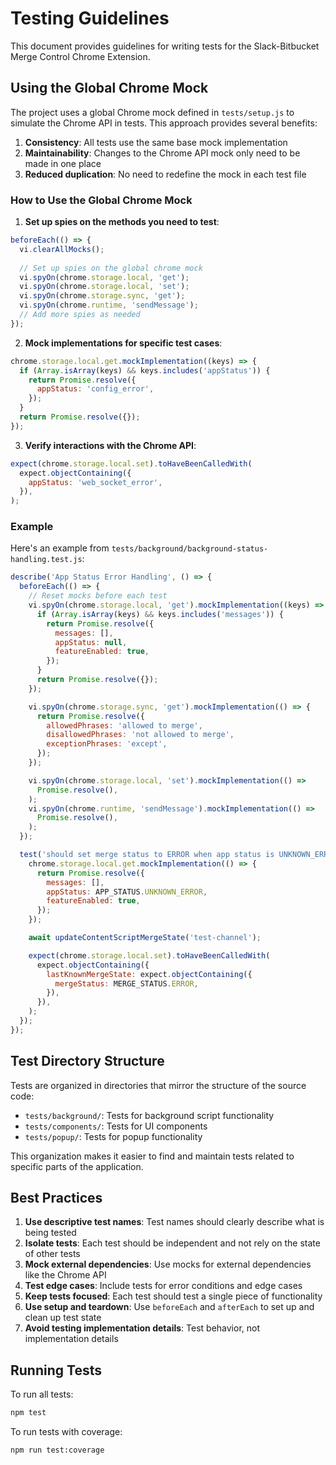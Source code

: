 # Testing Guidelines

This document provides guidelines for writing tests for the Slack-Bitbucket Merge Control Chrome Extension.

## Using the Global Chrome Mock

The project uses a global Chrome mock defined in `tests/setup.js` to simulate the Chrome API in tests. This approach provides several benefits:

1. **Consistency**: All tests use the same base mock implementation
2. **Maintainability**: Changes to the Chrome API mock only need to be made in one place
3. **Reduced duplication**: No need to redefine the mock in each test file

### How to Use the Global Chrome Mock

1. **Set up spies on the methods you need to test**:

```javascript
beforeEach(() => {
  vi.clearAllMocks();
  
  // Set up spies on the global chrome mock
  vi.spyOn(chrome.storage.local, 'get');
  vi.spyOn(chrome.storage.local, 'set');
  vi.spyOn(chrome.storage.sync, 'get');
  vi.spyOn(chrome.runtime, 'sendMessage');
  // Add more spies as needed
});
```

2. **Mock implementations for specific test cases**:

```javascript
chrome.storage.local.get.mockImplementation((keys) => {
  if (Array.isArray(keys) && keys.includes('appStatus')) {
    return Promise.resolve({
      appStatus: 'config_error',
    });
  }
  return Promise.resolve({});
});
```

3. **Verify interactions with the Chrome API**:

```javascript
expect(chrome.storage.local.set).toHaveBeenCalledWith(
  expect.objectContaining({
    appStatus: 'web_socket_error',
  }),
);
```

### Example

Here's an example from `tests/background/background-status-handling.test.js`:

```javascript
describe('App Status Error Handling', () => {
  beforeEach(() => {
    // Reset mocks before each test
    vi.spyOn(chrome.storage.local, 'get').mockImplementation((keys) => {
      if (Array.isArray(keys) && keys.includes('messages')) {
        return Promise.resolve({
          messages: [],
          appStatus: null,
          featureEnabled: true,
        });
      }
      return Promise.resolve({});
    });

    vi.spyOn(chrome.storage.sync, 'get').mockImplementation(() => {
      return Promise.resolve({
        allowedPhrases: 'allowed to merge',
        disallowedPhrases: 'not allowed to merge',
        exceptionPhrases: 'except',
      });
    });

    vi.spyOn(chrome.storage.local, 'set').mockImplementation(() =>
      Promise.resolve(),
    );
    vi.spyOn(chrome.runtime, 'sendMessage').mockImplementation(() =>
      Promise.resolve(),
    );
  });

  test('should set merge status to ERROR when app status is UNKNOWN_ERROR', async () => {
    chrome.storage.local.get.mockImplementation(() => {
      return Promise.resolve({
        messages: [],
        appStatus: APP_STATUS.UNKNOWN_ERROR,
        featureEnabled: true,
      });
    });

    await updateContentScriptMergeState('test-channel');

    expect(chrome.storage.local.set).toHaveBeenCalledWith(
      expect.objectContaining({
        lastKnownMergeState: expect.objectContaining({
          mergeStatus: MERGE_STATUS.ERROR,
        }),
      }),
    );
  });
});
```

## Test Directory Structure

Tests are organized in directories that mirror the structure of the source code:

- `tests/background/`: Tests for background script functionality
- `tests/components/`: Tests for UI components
- `tests/popup/`: Tests for popup functionality

This organization makes it easier to find and maintain tests related to specific parts of the application.

## Best Practices

1. **Use descriptive test names**: Test names should clearly describe what is being tested
2. **Isolate tests**: Each test should be independent and not rely on the state of other tests
3. **Mock external dependencies**: Use mocks for external dependencies like the Chrome API
4. **Test edge cases**: Include tests for error conditions and edge cases
5. **Keep tests focused**: Each test should test a single piece of functionality
6. **Use setup and teardown**: Use `beforeEach` and `afterEach` to set up and clean up test state
7. **Avoid testing implementation details**: Test behavior, not implementation details

## Running Tests

To run all tests:

```bash
npm test
```

To run tests with coverage:

```bash
npm run test:coverage
```
